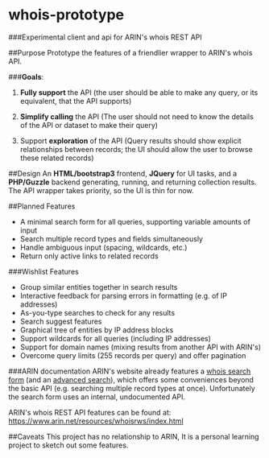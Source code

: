 # whois-prototype

###Experimental client and api for ARIN's whois REST API

##Purpose
Prototype the features of a friendlier wrapper to ARIN's whois API. 

###**Goals**:
1. **Fully support** the API (the user should be able to make any query, or its equivalent, that the API supports)

2. **Simplify calling** the API (The user should not need to know the details of the API or dataset to make their query)

3. Support **exploration** of the API (Query results should show explicit relationships between records; the UI should allow the user to browse these related records)

##Design
An **HTML/bootstrap3** frontend, **JQuery** for UI tasks, and a **PHP/Guzzle** backend generating, running, and returning collection results. The API wrapper takes priority, so the UI is thin for now.  

##Planned Features
- A minimal search form for all queries, supporting variable amounts of input  
- Search multiple record types and fields simultaneously
- Handle ambiguous input (spacing, wildcards, etc.)
- Return only active links to related records

###Wishlist Features
- Group similar entities together in search results
- Interactive feedback for parsing errors in formatting (e.g. of IP addresses)
- As-you-type searches to check for any results
- Search suggest features
- Graphical tree of entities by IP address blocks
- Support wildcards for all queries (including IP addresses)
- Support for domain names (mixing results from another API with ARIN's)
- Overcome query limits (255 records per query) and offer pagination

###ARIN documentation
ARIN's website already features a [whois search form](https://www.arin.net/) (and an [advanced search](https://whois.arin.net/ui/advanced.jsp)), which offers some conveniences beyond the basic API (e.g. searching multiple record types at once). Unfortunately the search form uses an internal, undocumented API. 

ARIN's whois REST API features can be found at: https://www.arin.net/resources/whoisrws/index.html

##Caveats
This project has no relationship to ARIN, It is a personal learning project to sketch out some features.